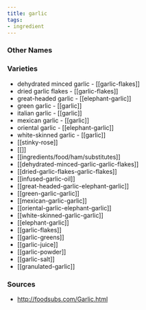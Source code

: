 ```yaml
---
title: garlic
tags:
- ingredient
---
```



### Other Names


### Varieties

* dehydrated minced garlic - [[garlic-flakes]]
* dried garlic flakes - [[garlic-flakes]]
* great-headed garlic - [[elephant-garlic]]
* green garlic - [[garlic]]
* italian garlic - [[garlic]]
* mexican garlic - [[garlic]]
* oriental garlic - [[elephant-garlic]]
* white-skinned garlic - [[garlic]]
* [[stinky-rose]]
* [[]]
* [[ingredients/food/ham/substitutes]]
* [[dehydrated-minced-garlic-garlic-flakes]]
* [[dried-garlic-flakes-garlic-flakes]]
* [[infused-garlic-oil]]
* [[great-headed-garlic-elephant-garlic]]
* [[green-garlic-garlic]]
* [[mexican-garlic-garlic]]
* [[oriental-garlic-elephant-garlic]]
* [[white-skinned-garlic-garlic]]
* [[elephant-garlic]]
* [[garlic-flakes]]
* [[garlic-greens]]
* [[garlic-juice]]
* [[garlic-powder]]
* [[garlic-salt]]
* [[granulated-garlic]]

### Sources
* http://foodsubs.com/Garlic.html

